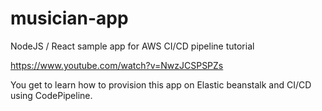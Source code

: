 # musician-app
NodeJS / React sample app for AWS CI/CD pipeline tutorial

https://www.youtube.com/watch?v=NwzJCSPSPZs

You get to learn how to provision this app on Elastic beanstalk and CI/CD using CodePipeline.
